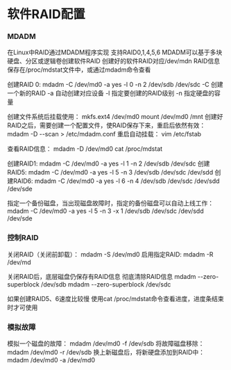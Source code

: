 # 软件RAID配置

### MDADM
在Linux中RAID通过MDADM程序实现
支持RAID0,1,4,5,6
MDADM可以基于多块硬盘、分区或逻辑卷创建软件RAID
创建好的软件RAID对应/dev/mdn
RAID信息保存在/proc/mdstat文件中，或通过mdadm命令查看

创建RAID 0:
mdadm -C /dev/md0 -a yes -l 0 -n 2 /dev/sdb /dev/sdc
-C 创建一个新的RAID
-a 自动创建对应设备
-l 指定要创建的RAID级别
-n 指定硬盘的容量

创建文件系统后挂载使用：
mkfs.ext4 /dev/md0
mount /dev/md0 /mnt
创建好RAID之后，需要创建一个配置文件，使RAID保存下来，重启后依然有效：
mdadm -D --scan > /etc/mdadm.conf
重启自动挂载：
vim /etc/fstab

查看RAID信息：
mdadm -D /dev/md0
cat /proc/mdstat

创建RAID1:
mdadm -C /dev/md0 -a yes -l 1 -n 2 /dev/sdb /dev/sdc
创建RAID5:
mdadm -C /dev/md0 -a yes -l 5 -n 3 /dev/sdb /dev/sdc /dev/sdd
创建RAID6:
mdadm -C /dev/md0 -a yes -l 6 -n 4 /dev/sdb /dev/sdc /dev/sdd /dev/sde

指定一个备份磁盘，当出现磁盘故障时，指定的备份磁盘可以自动上线工作：
mdadm -C /dev/md0 -a yes -l 5 -n 3 -x 1 /dev/sdb /dev/sdc /dev/sdd /dev/sde

### 控制RAID
关闭RAID（关闭前卸载）：
mdadm -S /dev/md0
启用指定RAID:
mdadm -R /dev/md

关闭RAID后，底层磁盘仍保存有RAID信息
彻底清除RAID信息
mdadm --zero-superblock /dev/sdb
mdadm --zero-superblock /dev/sdc

如果创建RAID5、6速度比较慢
使用cat /proc/mdstat命令查看进度，进度条结束时才可使用

### 模拟故障
模拟一个磁盘的故障：
mdadm /dev/md0 -f /dev/sdb
将故障磁盘移除：
mdadm /dev/md0 -r /dev/sdb
换上新磁盘后，将新硬盘添加到RAID中：
mdadm /dev/md0 -a /dev/md0